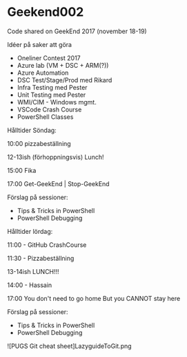 # Geekend002
Code shared on GeekEnd 2017 (november 18-19)

Idéer på saker att göra  
- Oneliner Contest 2017  
- Azure lab (VM + DSC + ARM(?))  
- Azure Automation  
- DSC Test/Stage/Prod med Rikard  
- Infra Testing med Pester  
- Unit Testing med Pester  
- WMI/CIM - Windows mgmt.  
- VSCode Crash Course  
- PowerShell Classes  

Hålltider Söndag:

10:00 pizzabeställning

12-13ish (förhoppningsvis) Lunch!

15:00 Fika

17:00 Get-GeekEnd | Stop-GeekEnd

Förslag på sessioner:
- Tips & Tricks in PowerShell
- PowerShell Debugging  



Hålltider lördag:

11:00 - GitHub CrashCourse

11:30 -  Pizzabeställning

13-14ish LUNCH!!!

14:00 - Hassain

17:00 You don't need to go home
But you CANNOT stay here

Förslag på sessioner:
- Tips & Tricks in PowerShell
- PowerShell Debugging  


![PUGS Git cheat sheet]LazyguideToGit.png
